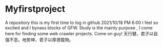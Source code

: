 # Myfirstproject
A repository
this is my first time to log in github  2021/10/18 PM 6:00
I feel so excited and I bynass blocks of GFW.
Study is the mainly purpose , I come here for finding some web crawler projects.
Come on guy! 天行健，君子以自强不息。地势坤，君子以厚德载物。

